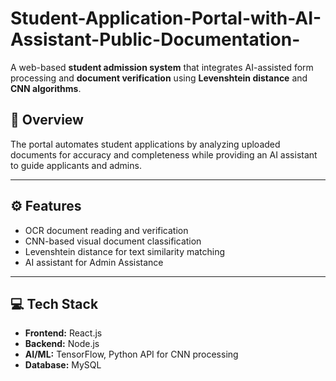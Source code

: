 # Student-Application-Portal-with-AI-Assistant-Public-Documentation-
A web-based **student admission system** that integrates AI-assisted form processing and **document verification** using **Levenshtein distance** and **CNN algorithms**.

## 🧠 Overview
The portal automates student applications by analyzing uploaded documents for accuracy and completeness while providing an AI assistant to guide applicants and admins.

---

## ⚙️ Features
- OCR document reading and verification  
- CNN-based visual document classification  
- Levenshtein distance for text similarity matching  
- AI assistant for Admin Assistance  

---

## 💻 Tech Stack
- **Frontend:** React.js  
- **Backend:** Node.js  
- **AI/ML:** TensorFlow, Python API for CNN processing  
- **Database:** MySQL  
